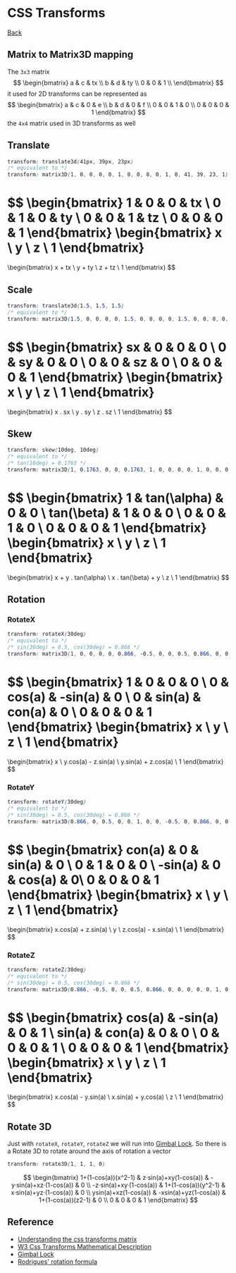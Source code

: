 # CSS Transforms

[Back](../../index.md)

<script type="text/javascript" id="MathJax-script" async
  src="https://cdn.jsdelivr.net/npm/mathjax@3/es5/tex-mml-chtml.js">
</script>

## Matrix to Matrix3D mapping

The `3x3` matrix 
$$
  \begin{bmatrix}
  a & c & tx \\
  b & d & ty \\
  0 & 0 & 1 \\
  \end{bmatrix}
$$
it used for 2D transforms can be represented as
$$
  \begin{bmatrix}
  a & c & 0 & e \\
  b & d & 0 & f \\
  0 & 0 & 1 & 0 \\
  0 & 0 & 0 & 1
  \end{bmatrix}
$$
the `4x4` matrix used in 3D transforms as well

## Translate

```css
transform: translate3d(41px, 39px, 23px)
/* equivalent to */
transform: matrix3D(1, 0, 0, 0, 0, 1, 0, 0, 0, 0, 1, 0, 41, 39, 23, 1)
```

$$
  \begin{bmatrix}
  1 & 0 & 0 & tx \\
  0 & 1 & 0 & ty \\
  0 & 0 & 1 & tz \\
  0 & 0 & 0 & 1
  \end{bmatrix}
  \begin{bmatrix}
  x \\
  y \\
  z \\
  1
  \end{bmatrix}
  = 
  \begin{bmatrix}
  x + tx \\
  y + ty \\
  z + tz \\
  1
  \end{bmatrix}
$$

## Scale

```css
transform: translate3d(1.5, 1.5, 1.5)
/* equivalent to */
transform: matrix3D(1.5, 0, 0, 0, 0, 1.5, 0, 0, 0, 0, 1.5, 0, 0, 0, 0, 1)
```

$$
  \begin{bmatrix}
  sx & 0 & 0 & 0 \\
  0 & sy & 0 & 0 \\
  0 & 0 & sz & 0 \\
  0 & 0 & 0 & 1
  \end{bmatrix}
  \begin{bmatrix}
  x \\
  y \\
  z \\
  1
  \end{bmatrix}
  = 
  \begin{bmatrix}
  x . sx \\
  y . sy \\
  z . sz \\
  1
  \end{bmatrix}
$$

## Skew

```css
transform: skew(10deg, 10deg)
/* equivalent to */
/* tan(10deg) = 0.1763 */
transform: matrix3D(1, 0.1763, 0, 0, 0.1763, 1, 0, 0, 0, 0, 1, 0, 0, 0, 0, 1)
```

$$
  \begin{bmatrix}
  1 & tan(\alpha) & 0 & 0 \\
  tan(\beta) & 1 & 0 & 0 \\
  0 & 0 & 1 & 0 \\
  0 & 0 & 0 & 1
  \end{bmatrix}
  \begin{bmatrix}
  x \\
  y \\
  z \\
  1
  \end{bmatrix}
  = 
  \begin{bmatrix}
  x + y . tan(\alpha) \\
  x . tan(\beta) + y \\
  z \\
  1
  \end{bmatrix}
$$

## Rotation

### RotateX

```css
transform: rotateX(30deg)
/* equivalent to */
/* sin(30deg) = 0.5, cos(30deg) = 0.866 */
transform: matrix3D(1, 0, 0, 0, 0, 0.866, -0.5, 0, 0, 0.5, 0.866, 0, 0, 0, 0, 1)
```

$$
  \begin{bmatrix}
  1 & 0 & 0 & 0 \\
  0 & cos(a) & -sin(a) & 0 \\
  0 & sin(a) & con(a) & 0 \\
  0 & 0 & 0 & 1
  \end{bmatrix}
  \begin{bmatrix}
  x \\
  y \\
  z \\
  1
  \end{bmatrix}
  = 
  \begin{bmatrix}
  x \\
  y.cos(a) - z.sin(a) \\
  y.sin(a) + z.cos(a) \\
  1
  \end{bmatrix}
$$

### RotateY

```css
transform: rotateY(30deg)
/* equivalent to */
/* sin(30deg) = 0.5, cos(30deg) = 0.866 */
transform: matrix3D(0.866, 0, 0.5, 0, 0, 1, 0, 0, -0.5, 0, 0.866, 0, 0, 0, 0, 1)
```

$$
  \begin{bmatrix}
  con(a) & 0 & sin(a) & 0 \\
  0 & 1 & 0 & 0 \\
  -sin(a) & 0 & cos(a) & 0\\
  0 & 0 & 0 & 1
  \end{bmatrix}
  \begin{bmatrix}
  x \\
  y \\
  z \\
  1
  \end{bmatrix}
  = 
  \begin{bmatrix}
  x.cos(a) + z.sin(a) \\
  y \\
  z.cos(a) - x.sin(a) \\
  1
  \end{bmatrix}
$$

### RotateZ

```css
transform: rotateZ(30deg)
/* equivalent to */
/* sin(30deg) = 0.5, cos(30deg) = 0.866 */
transform: matrix3D(0.866, -0.5, 0, 0, 0.5, 0.866, 0, 0, 0, 0, 0, 1, 0, 0, 0, 1)
```

$$
  \begin{bmatrix}
  cos(a) & -sin(a) & 0 & 1 \\
  sin(a) & con(a) & 0 & 0 \\
  0 & 0 & 0 & 1 \\
  0 & 0 & 0 & 1
  \end{bmatrix}
  \begin{bmatrix}
  x \\
  y \\
  z \\
  1
  \end{bmatrix}
  = 
  \begin{bmatrix}
  x.cos(a) - y.sin(a) \\
  x.sin(a) + y.cos(a) \\
  z \\
  1
  \end{bmatrix}
$$

## Rotate 3D

Just with `rotateX`, `rotateY`, `rotateZ` we will run into [Gimbal Lock](https://en.wikipedia.org/wiki/Gimbal_lock). So there is a Rotate 3D to rotate around the axis of rotation a vector

```css
transform: rotate3D(1, 1, 1, 0)
```

$$
  \begin{bmatrix}
  1+(1-cos(a))(x^2-1) & z·sin(a)+xy(1-cos(a)) & -y·sin(a)+xz·(1-cos(a)) & 0 \\ 
  -z·sin(a)+xy·(1-cos(a)) & 1+(1-cos(a))(y^2-1) & x·sin(a)+yz·(1-cos(a)) & 0 \\
  ysin(a)+xz(1-cos(a)) & -xsin(a)+yz(1-cos(a)) & 1+(1-cos(a))(z2-1) & 0 \\
  0 & 0 & 0 & 1
  \end{bmatrix}
$$

## Reference
- [Understanding the css transforms matrix](https://dev.opera.com/articles/understanding-the-css-transforms-matrix/)
- [W3 Css Transforms Mathematical Description](https://www.w3.org/TR/css-transforms-1/#mathematical-description)
- [Gimbal Lock](https://en.wikipedia.org/wiki/Gimbal_lock)
- [Rodrigues' rotation formula](https://en.wikipedia.org/wiki/Rodrigues%27_rotation_formula#Derivation)
